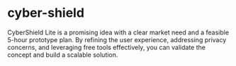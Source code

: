 # cyber-shield
CyberShield Lite is a promising idea with a clear market need and a feasible 5-hour prototype plan. By refining the user experience, addressing privacy concerns, and leveraging free tools effectively, you can validate the concept and build a scalable solution.
